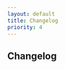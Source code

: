 ```yaml
---
layout: default
title: Changelog
priority: 4
---
```


## Changelog

<!-- Here is a list of changes made on each version of the <em>FECGSYN</em> simulator.

- **v1.2 : 2017.03.13** <br>
  Update to include novel fetal signal quality metrics
  - **Features**
    - Novel signal quality indices (SQI) added as presented in Andreotti _et al_ 2017
    - FHR correction using SQI and Kalman filtering added as presented in Andreotti _et al_ 2017
    - Naive Bayes classifier summarizes different SQI metrics into a consensus metric.
    - 4 additional QRS detectors modified for FECG use
    - Minor restructuring of folders

- **v1.1 : 2016.03.15** <br>
  Major update and inclusion of several extraction methods and  benchmarking tools.
  - **Features**
    - Benchmark toolbox for FQRS detection and morphological analysis
    - 8 Extraction methods included (as described in Andreotti et al 2016)
    - FECGSYNDB released
    - Overall restructuration of toolbox directory
  - **Bug Fixes**
    - 0.1 : @fernandoandreotti fixed several bugs in calibration, generation and evaluation    
    - 0.3 : noise generation function updated by Julien Oster
    - 0.4 : @mosalvi GUI updated to match new release?

- **v1.0 : 2014.09.15** <br>
  First major versioned release by @jbehar and @fernandoandreotti
  - **Features**
    - Each dipole modelled as an individual source
    - Simulator included translation and rotation of cardiac dipoles
    - Realistic AR-modelled noise sources added
    - Calibration routine for differen SNR levels
    - Example containing patho-physiological events
    - @mohsalvi developed GUI for easy use    
  
  -->
